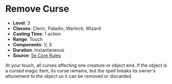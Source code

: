 # Remove Curse

- **Level**: 3
- **Classes**: Cleric, Paladin, Warlock, Wizard
- **Casting Time**: 1 action
- **Range**: Touch
- **Components**: V, S
- **Duration**: Instantaneous
- **Source**: [5e Core Rules](http://dnd.wizards.com/articles/features/systems-reference-document-srd)

At your touch, all curses affecting one creature or object end. If the object is a cursed magic item, its curse remains, but the spell breaks its owner's attunement to the object so it can be removed or discarded.

